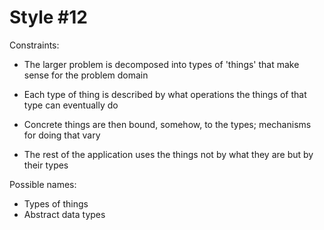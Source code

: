 Style #12
==============================

Constraints:

- The larger problem is decomposed into types of 'things' that make
  sense for the problem domain

- Each type of thing is described by what operations the things of
  that type can eventually do

- Concrete things are then bound, somehow, to the types; mechanisms
  for doing that vary

- The rest of the application uses the things not by what they are but
  by their types

Possible names:

- Types of things
- Abstract data types
